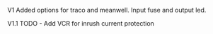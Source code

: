 V1
Added options for traco and meanwell. Input fuse and output led.

V1.1
TODO - Add VCR for inrush current protection